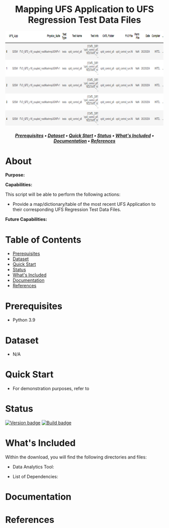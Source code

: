 <h1 align="center">
Mapping UFS Application to UFS Regression Test Data Files
</h1>

<p align="center">
    <img src="images/header.png" width="600" height="300">
</p>

<h5 align="center">
    
[Prerequisites](#Prerequisites) • [Dataset](#Dataset) • [Quick Start](#Quick-Start) • [Status](#Status)
 • [What's Included](#What's-Included) • [Documentation](#Documentation) • [References](#Reference(s))

</h5>

# About

__Purpose:__


__Capabilities:__

This script will be able to perform the following actions:

- Provide a map/dictionary/table of the most recent UFS Application to their corresponding UFS Regression Test Data Files.

__Future Capabilities:__


# Table of Contents
* [Prerequisites](#Prerequisites)
* [Dataset](#Dataset)
* [Quick Start](#Quick-Start)
* [Status](#Status)
* [What's Included](#What's-Included)
* [Documentation](#Documentation)
* [References](#Creator(s))

# Prerequisites
* Python 3.9

# Dataset
* N/A

# Quick Start
* For demonstration purposes, refer to 

# Status
[![Version badge](https://img.shields.io/badge/Python-3.9-blue.svg)](https://shields.io/)
[![Build badge](https://img.shields.io/badge/Build--gray.svg)](https://shields.io/)

# What's Included
Within the download, you will find the following directories and files:

* Data Analytics Tool:
    >
* List of Dependencies: 
    > 

# Documentation

# References

